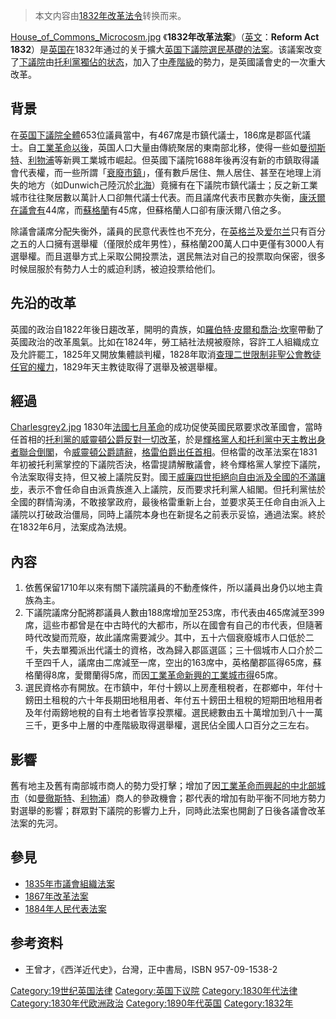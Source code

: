 > 本文内容由[1832年改革法令](https://zh.wikipedia.org/wiki/1832年改革法令)转换而来。


[House_of_Commons_Microcosm.jpg](https://zh.wikipedia.org/wiki/File:House_of_Commons_Microcosm.jpg "fig:House_of_Commons_Microcosm.jpg") 《**1832年改革法案**》（[英文](https://zh.wikipedia.org/wiki/英文 "wikilink")：**Reform Act 1832**）是[英国在](https://zh.wikipedia.org/wiki/英国 "wikilink")1832年通过的关于擴大[英国下議院選民基礎的法案](https://zh.wikipedia.org/wiki/英国下議院 "wikilink")。该議案改变了[下議院](../Page/下議院.md "wikilink")由[托利黨獨佔的状态](https://zh.wikipedia.org/wiki/托利黨 "wikilink")，加入了[中產階級](../Page/中產階級.md "wikilink")的勢力，是英國議會史的一次重大改革。

## 背景

在[英国下議院全體](https://zh.wikipedia.org/wiki/英国下議院 "wikilink")653位議員當中，有467席是市鎮代議士，186席是郡區代議士。自[工業革命以後](https://zh.wikipedia.org/wiki/工業革命 "wikilink")，英国人口大量由傳統聚居的東南部北移，使得一些如[曼彻斯特](../Page/曼彻斯特.md "wikilink")、[利物浦](../Page/利物浦.md "wikilink")等新興工業城市崛起。但英國下議院1688年後再沒有新的市鎮取得議會代表權，而一些所謂「[衰廢市鎮](../Page/腐敗選區.md "wikilink")」，僅有數戶居住、無人居住、甚至在地理上消失的地方（如Dunwich己陸沉於[北海](../Page/北海_\(大西洋\).md "wikilink")）竟擁有在下議院市鎮代議士；反之新工業城市往往聚居數以萬計人口卻無代議士代表。而且議席代表市民數亦失衡，[康沃爾在議會有](https://zh.wikipedia.org/wiki/康沃爾 "wikilink")44席，而[蘇格蘭](../Page/蘇格蘭.md "wikilink")有45席，但蘇格蘭人口卻有康沃爾八倍之多。

除議會議席分配失衡外，議員的民意代表性也不充分，在[英格兰](../Page/英格兰.md "wikilink")及[爱尔兰](../Page/爱尔兰.md "wikilink")只有百分之五的人口擁有選舉權（僅限於成年男性），蘇格蘭200萬人口中更僅有3000人有選舉權。而且選舉方式上采取公開投票法，選民無法对自己的投票取向保密，很多时候屈服於有勢力人士的威迫利誘，被迫投票给他们。

## 先沿的改革

英國的政治自1822年後日趨改革，開明的貴族，如[羅伯特·皮爾和](https://zh.wikipedia.org/wiki/羅伯特·皮爾 "wikilink")[喬治·坎寧](../Page/喬治·坎寧.md "wikilink")帶動了英國政治的改革風氣。比如在1824年，勞工結社法規被廢除，容許工人組織成立及允許罷工，1825年又開放集體談判權，1828年取消[查理二世限制非](https://zh.wikipedia.org/wiki/查理二世 "wikilink")[聖公會教徒任官的權力](../Page/聖公宗.md "wikilink")，1829年天主教徒取得了選舉及被選舉權。

## 經過

[Charlesgrey2.jpg](https://zh.wikipedia.org/wiki/File:Charlesgrey2.jpg "fig:Charlesgrey2.jpg") 1830年[法國七月革命](../Page/法國七月革命.md "wikilink")的成功促使英國民眾要求改革國會，當時任首相的[托利黨的](https://zh.wikipedia.org/wiki/托利黨 "wikilink")[威靈頓公爵反對一切改革](https://zh.wikipedia.org/wiki/阿瑟·韋爾斯利，第一代威靈頓公爵 "wikilink")，於是[輝格黨人和](https://zh.wikipedia.org/wiki/輝格黨 "wikilink")[托利黨中天主教出身者聯合倒閣](https://zh.wikipedia.org/wiki/托利黨 "wikilink")，令[威靈頓公爵請辭](https://zh.wikipedia.org/wiki/阿瑟·韋爾斯利，第一代威靈頓公爵 "wikilink")，[格雷伯爵出任首相](https://zh.wikipedia.org/wiki/查爾斯·格雷，第二代格雷伯爵 "wikilink")。但格雷的改革法案在1831年初被托利黨掌控的下議院否決，格雷提請解散議會，終令輝格黨人掌控下議院，令法案取得支持，但又被上議院反對。國王[威廉四世拒絕向自由派及全國的不滿讓步](../Page/威廉四世_\(英國\).md "wikilink")，表示不會任命自由派貴族進入上議院，反而要求托利黨人組閣。但托利黨怯於全國的群情洶湧，不敢接掌政府，最後格雷重新上台，並要求英王任命自由派入上議院以打破政治僵局，同時上議院本身也在新提名之前表示妥協，通過法案。終於在1832年6月，法案成為法規。

## 內容

1.  依舊保留1710年以來有關下議院議員的不動產條件，所以議員出身仍以地主貴族為主。
2.  下議院議席分配將郡議員人數由188席增加至253席，市代表由465席減至399席，這些市都曾是在中古時代的大都市，所以在國會有自己的市代表，但隨著時代改變而荒廢，故此議席需要減少。其中，五十六個衰廢城市人口低於二千，失去單獨派出代議士的資格，改為歸入郡區選區；三十個城市人口介於二千至四千人，議席由二席減至一席，空出的163席中，英格蘭郡區得65席，蘇格蘭得8席，愛爾蘭得5席，而因[工業革命新興的工業城市得](https://zh.wikipedia.org/wiki/工业革命 "wikilink")65席。
3.  選民資格亦有開放。在市鎮中，年付十鎊以上房產租稅者，在郡鄉中，年付十鎊田土租稅的六十年長期田地租用者、年付五十鎊田土租稅的短期田地租用者及年付兩鎊地稅的自有土地者皆享投票權。選民總數由五十萬增加到八十一萬三千，更多中上層的中產階級取得選舉權，選民佔全國人口百分之三左右。

## 影響

舊有地主及舊有南部城市商人的勢力受打擊；增加了因[工業革命而興起的中北部城市](https://zh.wikipedia.org/wiki/工业革命 "wikilink")（如[曼徹斯特](../Page/曼彻斯特.md "wikilink")、[利物浦](../Page/利物浦.md "wikilink")）商人的參政機會；郡代表的增加有助平衡不同地方勢力對選舉的影響；群眾對下議院的影響力上升，同時此法案也開創了日後各議會改革法案的先河。

## 參見

  - [1835年市議會組織法案](https://zh.wikipedia.org/wiki/1835年市議會組織法案 "wikilink")
  - [1867年改革法案](https://zh.wikipedia.org/wiki/1867年改革法案 "wikilink")
  - [1884年人民代表法案](https://zh.wikipedia.org/wiki/1884年人民代表法案 "wikilink")

## 参考资料

<div class="references-small">

<references />

  - 王曾才，《西洋近代史》，台灣，正中書局，ISBN 957-09-1538-2

</div>

[Category:19世纪英国法律](https://zh.wikipedia.org/wiki/Category:19世纪英国法律 "wikilink") [Category:英国下议院](https://zh.wikipedia.org/wiki/Category:英国下议院 "wikilink") [Category:1830年代法律](https://zh.wikipedia.org/wiki/Category:1830年代法律 "wikilink") [Category:1830年代欧洲政治](https://zh.wikipedia.org/wiki/Category:1830年代欧洲政治 "wikilink") [Category:1890年代英国](https://zh.wikipedia.org/wiki/Category:1890年代英国 "wikilink") [Category:1832年](https://zh.wikipedia.org/wiki/Category:1832年 "wikilink")